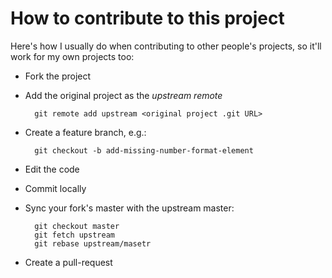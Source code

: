 # How to contribute to this project

Here's how I usually do when contributing to other people's projects, so it'll work for my own projects too:

* Fork the project
* Add the original project as the *upstream remote*
	
		git remote add upstream <original project .git URL>
	
* Create a feature branch, e.g.:

		git checkout -b add-missing-number-format-element

* Edit the code
* Commit locally
* Sync your fork's master with the upstream master:

		git checkout master
		git fetch upstream
		git rebase upstream/masetr
	
* Create a pull-request